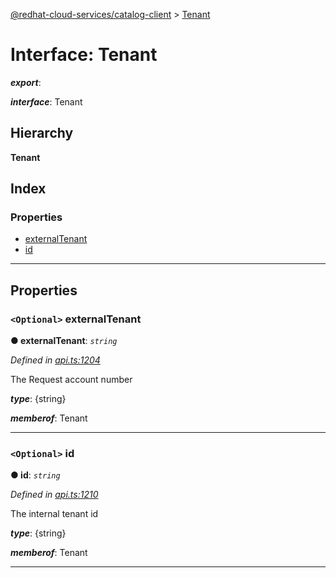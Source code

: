 [@redhat-cloud-services/catalog-client](../README.md) > [Tenant](../interfaces/tenant.md)

# Interface: Tenant

*__export__*: 

*__interface__*: Tenant

## Hierarchy

**Tenant**

## Index

### Properties

* [externalTenant](tenant.md#externaltenant)
* [id](tenant.md#id)

---

## Properties

<a id="externaltenant"></a>

### `<Optional>` externalTenant

**● externalTenant**: *`string`*

*Defined in [api.ts:1204](https://github.com/RedHatInsights/javascript-clients/blob/master/packages/catalog/api.ts#L1204)*

The Request account number

*__type__*: {string}

*__memberof__*: Tenant

___
<a id="id"></a>

### `<Optional>` id

**● id**: *`string`*

*Defined in [api.ts:1210](https://github.com/RedHatInsights/javascript-clients/blob/master/packages/catalog/api.ts#L1210)*

The internal tenant id

*__type__*: {string}

*__memberof__*: Tenant

___


